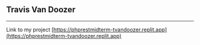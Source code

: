 ## Travis Van Doozer
---
Link to my project
[https://phprestmidterm-tvandoozer.replit.app](https://phprestmidterm-tvandoozer.replit.app)

